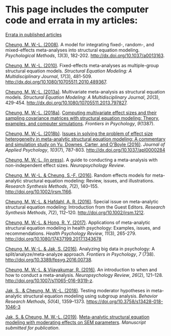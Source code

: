 # This page includes the computer code and errata in my articles:

[Errata in published articles](./errata/errata.pdf)


[Cheung, M. W.-L. (2008)](https://github.com/mikewlcheung/code-in-articles/blob/master/Cheung%202008). A model for integrating fixed-, random-, and mixed-effects meta-analyses into structural equation modeling. *Psychological Methods*, *13*(3), 182-202. http://dx.doi.org/10.1037/a0013163.

[Cheung, M. W.-L. (2010)](https://github.com/mikewlcheung/code-in-articles/blob/master/Cheung%202010). Fixed-effects meta-analyses as multiple-group structural equation models. *Structural Equation Modeling: A Multidisciplinary Journal*, *17*(3), 481-509. http://dx.doi.org/10.1080/10705511.2010.489367.

[Cheung, M. W.-L. (2013a)](https://github.com/mikewlcheung/code-in-articles/blob/master/Cheung%202013a). Multivariate meta-analysis as structural equation models. *Structural Equation Modeling: A Multidisciplinary Journal*, *20*(3),  429-454. http://dx.doi.org/10.1080/10705511.2013.797827.

[Cheung, M. W.-L. (2018a)](https://github.com/mikewlcheung/code-in-articles/blob/master/Cheung%202018a). [Computing multivariate effect sizes and their sampling covariance matrices with structural equation modeling: Theory, examples, and computer simulations](https://doi.org/10.3389/fpsyg.2018.01387). *Frontiers in Psychology*, *9*(1387).

[Cheung, M. W.-L. (2018b)](https://github.com/mikewlcheung/code-in-articles/blob/master/Cheung%202018b). [Issues in solving the problem of effect size heterogeneity in meta-analytic structural equation modeling: A commentary and simulation study on Yu, Downes, Carter, and O'Boyle (2016)](https://psyarxiv.com/37p2z). *Journal of Applied Psychology*, *103*(7), 787-803. http://dx.doi.org/10.1037/apl0000284

[Cheung, M. W.-L. (in press)](https://github.com/mikewlcheung/code-in-articles/blob/master/Cheung%202019). A guide to conducting a meta-analysis with non-independent effect sizes. *Neuropsychology Review*.

[Cheung, M. W.-L. & Cheung, S.-F. (2016)](https://github.com/mikewlcheung/code-in-articles/blob/master/Cheung%20and%20Cheung%202016). Random effects models for meta-analytic structural equation modeling: Review, issues, and illustrations. *Research Synthesis Methods*, *7*(2), 140–155. http://doi.org/10.1002/jrsm.1166.

[Cheung, M. W.-L. & Hafdahl, A. R. (2016)](https://github.com/mikewlcheung/code-in-articles/blob/master/Cheung%20and%20Hafdahl%202016). Special issue on meta-analytic structural equation modeling: Introduction from the Guest Editors. *Research Synthesis Methods*, *7*(2), 112–120. http://doi.org/10.1002/jrsm.1212.

[Cheung, M. W.-L. & Hong, R. Y. (2017)](https://github.com/mikewlcheung/code-in-articles/blob/master/Cheung%20and%20Hong%202017). Applications of meta-analytic structural equation modeling in health psychology: Examples, issues, and recommendations. *Health Psychology Review*, *11*(3), 265-279. http://doi.org/10.1080/17437199.2017.1343678

[Cheung, M. W.-L. & Jak, S. (2016)](https://github.com/mikewlcheung/code-in-articles/blob/master/Cheung%20and%20Jak%202016). Analyzing big data in psychology: A split/analyze/meta-analyze approach. *Frontiers in Psychology*, *7* (738). http://doi.org/10.3389/fpsyg.2016.00738.

[Cheung, M. W.-L. & Vijayakumar, R. (2016)](https://github.com/mikewlcheung/code-in-articles/blob/master/Cheung%20and%20Vijayakumar%202016). An introduction to when and how to conduct a meta-analysis. *Neuropsychology Review*, *26*(2), 121–128. http://doi.org/10.1007/s11065-016-9319-z.

[Jak, S., & Cheung, M. W.-L. (2018)](https://github.com/mikewlcheung/code-in-articles/tree/master/Jak%20and%20Cheung%202018). Testing moderator hypotheses in meta-analytic structural equation modeling using subgroup analysis. *Behavior Research Methods*, *50*(4), 1359–1373. https://doi.org/10.3758/s13428-018-1046-3

[Jak, S. & Cheung, M. W.-L. (2019)](https://github.com/mikewlcheung/code-in-articles/tree/master/Jak%20and%20Cheung%202019). [Meta-analytic structural equation modeling with moderating effects on SEM parameters](https://psyarxiv.com/ce85j/). *Manuscript submitted for publication*.
